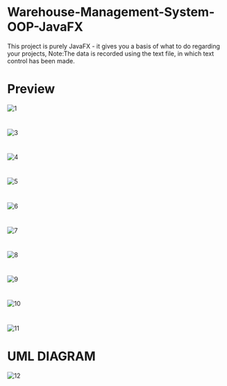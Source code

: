 # Warehouse-Management-System-OOP-JavaFX
This project is purely JavaFX - it gives you a basis of what to do regarding your projects, Note:The data is recorded using the text file, in which text control has been made.
# Preview
![1](https://user-images.githubusercontent.com/33539593/104849461-cbd90d80-58fa-11eb-85ab-cb02c9a9f78d.JPG)
#
![3](https://user-images.githubusercontent.com/33539593/104849667-0b542980-58fc-11eb-98f1-f1043cd987c7.JPG)
#
![4](https://user-images.githubusercontent.com/33539593/104849510-25413c80-58fb-11eb-914a-54a02496cc58.JPG)
#
![5](https://user-images.githubusercontent.com/33539593/104849513-2a05f080-58fb-11eb-8dfd-20d08e62ef1a.JPG)
#
![6](https://user-images.githubusercontent.com/33539593/104849516-2a9e8700-58fb-11eb-880d-976897e517dc.JPG)
#
![7](https://user-images.githubusercontent.com/33539593/104849517-2b371d80-58fb-11eb-9602-335d77bf786c.JPG)
#
![8](https://user-images.githubusercontent.com/33539593/104849518-2bcfb400-58fb-11eb-9ff5-aec0120bd1eb.JPG)
#
![9](https://user-images.githubusercontent.com/33539593/104849519-2bcfb400-58fb-11eb-940a-e8bb76db5467.JPG)
#
![10](https://user-images.githubusercontent.com/33539593/104849524-312cfe80-58fb-11eb-8d97-922b7b171e1b.JPG)
#
![11](https://user-images.githubusercontent.com/33539593/104849675-160ebe80-58fc-11eb-8725-4acdbd682b75.JPG)
# UML DIAGRAM
![12](https://user-images.githubusercontent.com/33539593/104849526-32f6c200-58fb-11eb-86b5-b743d8e0a15f.jpg)

